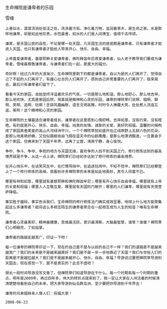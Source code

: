 生命禅院是谦卑者的乐园

雪峰


    上善似水，潺潺流淌处低洼之处，洗涤着污垢，净化着万物，滋润着草木，是生命之泉。水是那样地谦卑，却是如此地珍贵。水性最善，如水的人们是人间瑰宝，值得千古传颂。

    谦卑，是天国公民的品性，不论是哪一处天国，凡天国生活的居民都是谦卑者，只有谦卑者才能进入天国，也只有谦卑者才能给人带来开心、快乐、自由、幸福。

    上帝喜爱谦卑者，基督耶稣关爱谦卑者，佛陀释迦牟尼疼爱谦卑者，仙人老子教导我们要成为谦卑者，雪峰最尊敬谦卑者，与谦卑者们在一起，是莫大的福分。

    奇妙啊！经过几年的大浪淘沙，生命禅院里剩下的都是谦卑者，自以为是的人们离开了，觉得自己了不起的人们离开了，有雄心壮志的人们离开了，感到自己非常重要的人们离开了，摇来晃去，最后只有谦卑者们留下了，

    看看今天的家园，自始至终洋溢着欢乐的气氛，一切是那么地和谐，那么地舒心，那么地吉祥，那么地欢快，尤其是家园后院，简直就是精神和心灵的乐园，谦卑的禅院草们说啊、唱啊、聊啊、笑啊、追啊、玩啊！言辞风趣幽默，语言文明高雅，时时令人捧腹大笑，处处惹人流连忘返，美哟！这个精神和心灵的家园。

    生命禅院的土壤最适合谦卑者成长，谦卑者在这里感到心情舒畅，吉祥如意，没有约束，没有桎梏，有的就是开心、快乐、自由、幸福。纯真的友情，诚挚的关爱，美好的祝福，温馨的问候构成了家园真善美爱的高山大河绿洲平川，一个个禅院草犹如盛开在辽阔原野上五颜六色的花朵，是那么地美艳娇嫩，又恰似展翅自由飞翔在蓝天中的仙鹤鹰雁，是那么地潇洒飘逸，一旦置身于这个家园，仿佛来到了天国千年界，远离了尘嚣，清爽宁静，身心愉悦。

    争吵、争斗、争夺、争抢的地方与天国无缘，喜欢争的人找不到天国之门，修行修炼达到的最高境界就是不争，从这一点上讲，禅院草们已经初步达到了修行修炼的最高境界。

    在开心快乐中，在谈笑风生中，在打情骂俏中，在追逐玩闹中，不知不觉中，禅院草们已经攀登上了一个修行修炼的高峰，我看到许多禅院草的未来是如此地美妙，真令人欣喜不已。

    哪里有祥和如意，哪里就有基督耶稣和佛陀释迦牟尼；哪里有开心快乐自由幸福，哪里就有上帝的关爱和祝福；哪里人人互敬互爱，哪里就有天国的门敞开；哪里的人们谦卑，哪里就有天使菩萨降临。

    事实胜于雄辩，事实告诉我们，生命禅院的修行修炼法门确实成效显著，地球上什么地方能聚集起这么多谦卑者？能将这么多相互陌生的谦卑者聚合在一起相互成为人生的知音？唯有生命禅院。

    谦卑者心灵最美好，精神最健康，思维最活跃，意识最清晰，大脑最智慧，谁笨？谁傻？禅院草们心明眼亮，了如指掌。

    谦卑者的路越走越宽广，印证一下吧！

    每一位谦卑的禅院草印证一下，现在的自己是不是与以前的自己不一样？我们的道路是不是越来越宽广？我们的未来是不是越来越美好？我们是不是一步一步地靠近了天国？我们与世俗人们的距离是不是越拉越大？我们是不是越来越开心、快乐、自由、幸福？导游说过要把禅院草导游到天国去，现在感觉一下，是不是真实的？此言不虚吧？

    很长一段时间导游没写文章了，但禅院草们知道导游在干什么，每一个时期有每一个时期的重点，明年是2009年，再过四年多，伟大的转折点就来到了，我一定让大家在人间活着的时候清清楚楚地看到自己的未来，把大家导游到仙岛群岛洲，至少要把你导游到千年界去！

    谦卑的兄弟姐妹亲人情人们：祝福大家！

    2008-06-23



